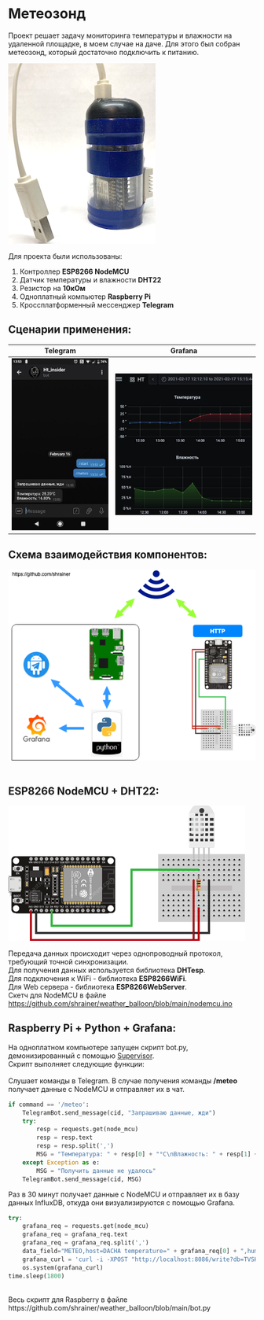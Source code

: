 # Метеозонд

Проект решает задачу мониторинга температуры и влажности на удаленной площадке, в моем случае на даче.
Для этого был собран метеозонд, который достаточно подключить к питанию.

![Alt text](https://github.com/shrainer/weather_balloon/blob/main/img/baloon.png "Telegram Bot")

Для проекта были использованы:
 1. Контроллер <b>ESP8266 NodeMCU</b>
 2. Датчик температуры и влажности <b>DHT22</b>
 3. Резистор на <b>10кОм</b>
 4. Одноплатный компьютер <b>Raspberry Pi</b>
 5. Кроссплатформенный мессенджер <b>Telegram</b>

## Сценарии применения:

| Telegram  | Grafana |
| ------------- | ------------- |
| ![Alt text](https://github.com/shrainer/weather_balloon/blob/main/img/screen_1.jpg "Telegram Bot")  | ![Alt text](https://github.com/shrainer/weather_balloon/blob/main/img/weather_photo.jpg "Grafana")  |



## Схема взаимодействия компонентов:

![Alt text](https://github.com/shrainer/weather_balloon/blob/main/img/meteo_flow.png "Meteo Flow")
<br>
<br>
## ESP8266 NodeMCU + DHT22:
![Alt text](https://github.com/shrainer/weather_balloon/blob/main/img/nodemcu_dht22.png "NodeMCU")

Передача данных происходит через однопроводный протокол, требующий точной синхронизации.<br>
Для получения данных используется библиотека <b>DHTesp</b>.<br>
Для подключения к WiFi - библиотека <b>ESP8266WiFi</b>.<br>
Для Web сервера - библиотека <b>ESP8266WebServer</b>.<br>
Скетч для NodeMCU в файле https://github.com/shrainer/weather_balloon/blob/main/nodemcu.ino
<br>

## Raspberry Pi + Python + Grafana:

На одноплатном компьютере запущен скрипт bot.py, демонизированный с помощью [Supervisor](http://supervisord.org/).<br>
Скрипт выполняет следующие функции:<br><br>
Слушает команды в Telegram. В случае получения команды <b>/meteo</b> получает данные с NodeMCU и отправляет их в чат.
``` python
if command == '/meteo':
    TelegramBot.send_message(cid, "Запрашиваю данные, жди")
    try:
        resp = requests.get(node_mcu)
        resp = resp.text
        resp = resp.split(',')
        MSG = "Температура: " + resp[0] + "°С\nВлажность: " + resp[1] + "%"
    except Exception as e:
        MSG = "Получить данные не удалось"
    TelegramBot.send_message(cid, MSG)
```

Раз в 30 минут получает данные с NodeMCU и отправляет их в базу данных InfluxDB, откуда они визуализируются с помощью Grafana.
``` python
try:
    grafana_req = requests.get(node_mcu)
    grafana_req = grafana_req.text
    grafana_req = grafana_req.split(',')
    data_field="METEO,host=DACHA temperature=" + grafana_req[0] + ",humidity=" + grafana_req[1]
    grafana_curl = 'curl -i -XPOST "http://localhost:8086/write?db=TVSHOW" --data-binary "' + data_field + '"'
    os.system(grafana_curl)
time.sleep(1800)
```
<br>
Весь скрипт для Raspberry в файле https://github.com/shrainer/weather_balloon/blob/main/bot.py
<br>

